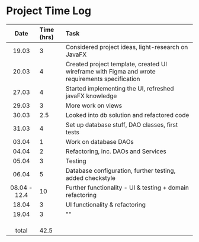 # Project Time Log

|     Date     | Time (hrs) | Task                                                                                           |
| :----------: | :--------- | :--------------------------------------------------------------------------------------------- |
|    19.03     | 3          | Considered project ideas, light-research on JavaFX                                             |  |
|    20.03     | 4          | Created project template, created UI wireframe with Figma and wrote requirements specification |
|    27.03     | 4          | Started implementing the UI, refreshed javaFX knowledge                                        |
|    29.03     | 3          | More work on views                                                                             |
|    30.03     | 2.5        | Looked into db solution and refactored code                                                    |
|    31.03     | 4          | Set up database stuff, DAO classes, first tests                                                |
|    03.04     | 1          | Work on database DAOs                                                                          |
|    04.04     | 2          | Refactoring, inc. DAOs and Services                                                            |
|    05.04     | 3          | Testing                                                                                        |
|    06.04     | 5          | Database configuration, further testing, added checkstyle                                      | ---------- |
| 08.04 - 12.4 | 10         | Further functionality - UI & testing + domain refactoring                                      | ---------- |
|    18.04     | 3          | UI functionality & refactoring                                                                 |
|    19.04     | 3          | ""                                                                                             |  |
|              |
|              |            |                                                                                                |
|              |            |                                                                                                |
|    total     | 42.5       |
